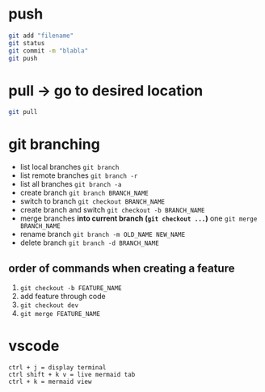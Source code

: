 
# push
```sh
git add "filename"
git status
git commit -m "blabla"
git push
```

# pull -> go to desired location
```sh
git pull
```

# git branching

- list local branches `git branch`
- list remote branches `git branch -r`
- list all branches `git branch -a`
- create branch `git branch BRANCH_NAME`
- switch to branch `git checkout BRANCH_NAME`
- create branch and switch `git checkout -b BRANCH_NAME`
- merge branches **into current branch (`git checkout ...`)** one `git merge BRANCH_NAME`
- rename branch `git branch -m OLD_NAME NEW_NAME`
- delete branch `git branch -d BRANCH_NAME`

## order of commands when creating a feature
1. `git checkout -b FEATURE_NAME`
2. add feature through code
3. `git checkout dev`
4. `git merge FEATURE_NAME`

# vscode
```
ctrl + j = display terminal
ctrl shift + k v = live mermaid tab
ctrl + k = mermaid view
```
